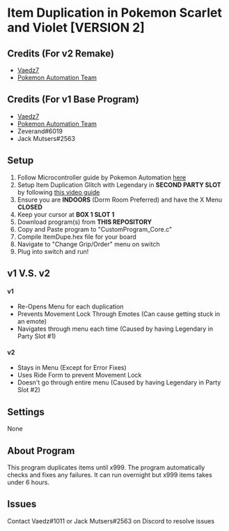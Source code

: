 # **Item Duplication in Pokemon Scarlet and Violet [VERSION 2]**
## Credits (For v2 Remake)
- [Vaedz7](https://github.com/Vaedz7 "Vaedz7")
- [Pokemon Automation Team](https://github.com/PokemonAutomation "Pokemon Automation Team")

## Credits (For v1 Base Program)
- [Vaedz7](https://github.com/Vaedz7 "Vaedz7")
- [Pokemon Automation Team](https://github.com/PokemonAutomation "Pokemon Automation Team")
- Zeverand#6019
- Jack Mutsers#2563

## Setup
1. Follow Microcontroller guide by Pokemon Automation [here](https://github.com/PokemonAutomation/Microcontroller "here")
2. Setup Item Duplication Glitch with Legendary in **SECOND PARTY SLOT** by following [this video guide](https://www.youtube.com/watch?v=staa9Fv0Rwo "this video guide")
3. Ensure you are **INDOORS** (Dorm Room Preferred) and have the X Menu **CLOSED**
4. Keep your cursor at **BOX 1 SLOT 1**
5. Download program(s) from **THIS REPOSITORY**
6. Copy and Paste program to "CustomProgram_Core.c"
7. Compile ItemDupe.hex file for your board
8. Navigate to "Change Grip/Order" menu on switch
9. Plug into switch and run!

## v1 V.S. v2
#### v1
- Re-Opens Menu for each duplication
- Prevents Movement Lock Through Emotes (Can cause getting stuck in an emote)
- Navigates through menu each time (Caused by having Legendary in Party Slot #1)

#### v2
- Stays in Menu (Except for Error Fixes)
- Uses Ride Form to prevent Movement Lock
- Doesn't go through entire menu (Caused by having Legendary in Party Slot #2)


## Settings
None

## About Program
This program duplicates items until x999. The program automatically checks and fixes any failures. It can run overnight but x999 items takes under 6 hours.


## Issues
Contact Vaedz#1011 or Jack Mutsers#2563 on Discord to resolve issues
